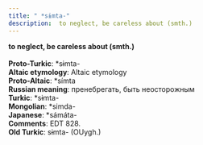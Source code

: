 ```yaml
---
title: " *sɨmta-"
description:  to neglect, be careless about (smth.)
---
```

<p data-pagefind-weight="0.5">
<strong> to neglect, be careless about (smth.)</strong><br><br>
<strong>Proto-Turkic</strong>:  *sɨmta-<br>
<strong>Altaic etymology</strong>:  Altaic etymology<br>
<strong> Proto-Altaic</strong>:  *símta<br>
<strong>Russian meaning</strong>:  пренебрегать, быть неосторожным<br>
<strong>Turkic</strong>:  *sɨmta-<br>
<strong>Mongolian</strong>:  *simda-<br>
<strong>Japanese</strong>:  *sámáta-<br>
<strong>Comments</strong>:  EDT 828.<br>
<strong>Old Turkic</strong>:  sɨmta- (OUygh.)<br>

</p>
